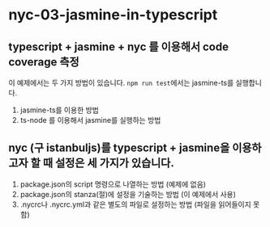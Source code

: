 # nyc-03-jasmine-in-typescript

## typescript + jasmine + nyc 를 이용해서 code coverage 측정

이 예제에서는 두 가지 방법이 있습니다. `npm run test`에서는 jasmine-ts를 실행합니다.

1. jasmine-ts를 이용한 방법
2. ts-node 를 이용해서 jasmine를 실행하는 방법

## nyc (구 istanbuljs)를 typescript + jasmine을 이용하고자 할 때 설정은 세 가지가 있습니다.

1. package.json의 script 명령으로 나열하는 방법 (예제에 없음)
2. package.json의 stanza(절)에 설정을 기술하는 방법 (이 예제에서 사용)
3. .nycrc나 .nycrc.yml과 같은 별도의 파일로 설정하는 방법 (파일을 읽어들이지 못함)
